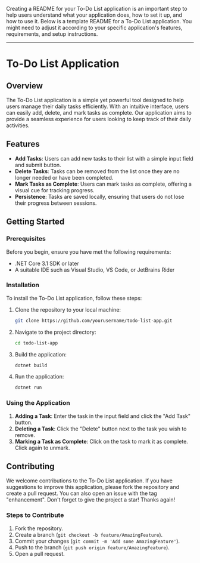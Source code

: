 Creating a README for your To-Do List application is an important step to help users understand what your application does, how to set it up, and how to use it. Below is a template README for a To-Do List application. You might need to adjust it according to your specific application's features, requirements, and setup instructions.

---

# To-Do List Application

## Overview

The To-Do List application is a simple yet powerful tool designed to help users manage their daily tasks efficiently. With an intuitive interface, users can easily add, delete, and mark tasks as complete. Our application aims to provide a seamless experience for users looking to keep track of their daily activities.

## Features

- **Add Tasks**: Users can add new tasks to their list with a simple input field and submit button.
- **Delete Tasks**: Tasks can be removed from the list once they are no longer needed or have been completed.
- **Mark Tasks as Complete**: Users can mark tasks as complete, offering a visual cue for tracking progress.
- **Persistence**: Tasks are saved locally, ensuring that users do not lose their progress between sessions.

## Getting Started

### Prerequisites

Before you begin, ensure you have met the following requirements:
- .NET Core 3.1 SDK or later
- A suitable IDE such as Visual Studio, VS Code, or JetBrains Rider

### Installation

To install the To-Do List application, follow these steps:

1. Clone the repository to your local machine:
   ```bash
   git clone https://github.com/yourusername/todo-list-app.git
   ```
2. Navigate to the project directory:
   ```bash
   cd todo-list-app
   ```
3. Build the application:
   ```bash
   dotnet build
   ```
4. Run the application:
   ```bash
   dotnet run
   ```

### Using the Application

1. **Adding a Task**: Enter the task in the input field and click the "Add Task" button.
2. **Deleting a Task**: Click the "Delete" button next to the task you wish to remove.
3. **Marking a Task as Complete**: Click on the task to mark it as complete. Click again to unmark.

## Contributing

We welcome contributions to the To-Do List application. If you have suggestions to improve this application, please fork the repository and create a pull request. You can also open an issue with the tag "enhancement". Don't forget to give the project a star! Thanks again!

### Steps to Contribute

1. Fork the repository.
2. Create a branch (`git checkout -b feature/AmazingFeature`).
3. Commit your changes (`git commit -m 'Add some AmazingFeature'`).
4. Push to the branch (`git push origin feature/AmazingFeature`).
5. Open a pull request.

